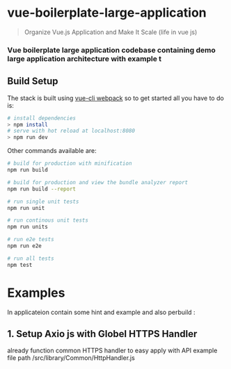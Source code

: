 # vue-boilerplate-large-application
> Organize Vue.js Application and Make It Scale (life in vue js)

### Vue boilerplate large application  codebase containing demo large application architecture with example t

## Build Setup

The stack is built using [vue-cli webpack](https://github.com/vuejs-templates/webpack) so to get started all you have to do is:
``` bash
# install dependencies
> npm install
# serve with hot reload at localhost:8080
> npm run dev
```

Other commands available are:
``` bash
# build for production with minification
npm run build

# build for production and view the bundle analyzer report
npm run build --report

# run single unit tests
npm run unit

# run continous unit tests
npm run units

# run e2e tests
npm run e2e

# run all tests
npm test
```

# Examples
In applicateion contain some hint and example and also perbuild :

## 1. Setup Axio js with Globel HTTPS Handler 
already function common HTTPS handler to easy apply with API
 example file path 
    /src/library/Common/HttpHandler.js
    


